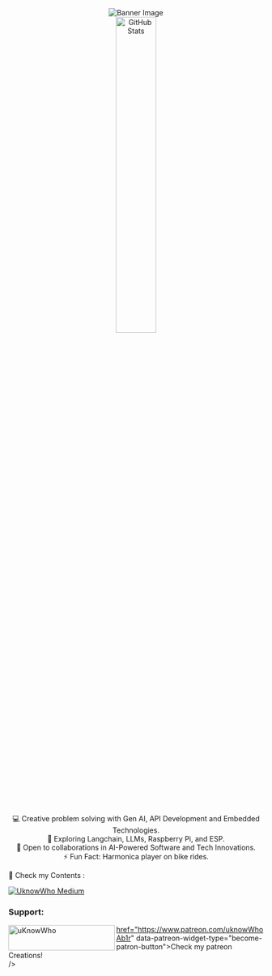 <div align="center">
  <img src="https://github.com/mdabir1203/mdabir1203/assets/66947064/dc33981c-00bf-42e4-a644-06d63ecc16d7" alt="Banner Image" />
  
</div>
<div align="center">
  <img src="https://streak-stats.demolab.com?user=mdabir1203&theme=monokai-metallian&hide_border=true&border_radius=3&locale=de&date_format=M%20j%5B%2C%20Y%5D&mode=weekly" alt="GitHub Stats" width="40%" height="40%" />
</div>

<p style="text-align: center;">
💻 Creative problem solving with Gen AI, API Development and Embedded Technologies.<br>
🌱 Exploring Langchain, LLMs, Raspberry Pi, and ESP.<br>
🚀 Open to collaborations in AI-Powered Software and Tech Innovations.<br>
⚡ Fun Fact: Harmonica player on bike rides. 
</p>


👀 Check my Contents : 


[![UknowWho Medium](https://github-readme-medium.vercel.app/?username=md.abir1203)](https://medium.com/@md.abir1203)




<h3 align="left">Support:</h3>
<p><a href="https://www.buymeacoffee.com/uKnowWho"> <img align="left" src="https://cdn.buymeacoffee.com/buttons/v2/default-yellow.png" height="50" width="210" alt="uKnowWho" 

 href="https://www.patreon.com/uknowWhoAb1r" data-patreon-widget-type="become-patron-button">Check my patreon Creations! <script async src="https://c6.patreon.com/becomePatronButton.bundle.js"></script>                                                      
/></a></p><br><br>

